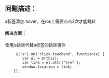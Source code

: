 ## 问题描述：
a标签添加:hover，在ios上需要点击2次才能跳转

#### 解决方案： 
使用js跳转代替a标签的跳转事件

```
     $('a').on('click touchend', function(e) {
        var el = $(this);
        var link = el.attr('href');
        window.location = link;
    });
```
